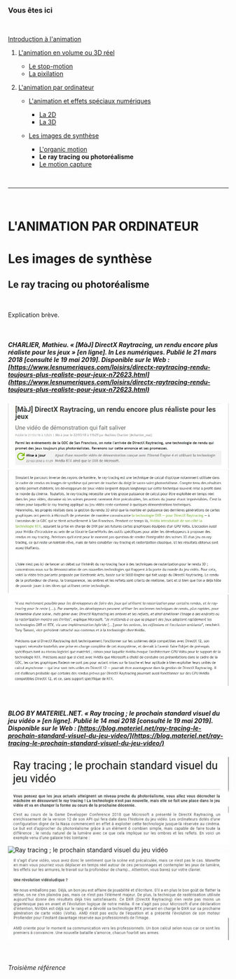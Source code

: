 <br/>

### Vous êtes ici

<br/>

[Introduction à l'animation](index.md)

1. [L'animation en volume ou 3D réel](envolume.md)

    - [Le stop-motion](stopmotion.md)
    - [La pixilation](pixilation.md)
    
2. [L'animation par ordinateur](parordinateur.md)

    - [L'animation et effets spéciaux numériques](numerique.md)
    
        * [La 2D](2d)
        * [La 3D](3d.md)
        
    - [Les images de synthèse](imagesdesynthèse.md)
    
        * [L'organic motion](organicmotion.md)
        * **Le ray tracing ou photoréalisme**
        * [Le motion capture](motioncapture.md)

<br/>

---------------------------------------------------------

<br/>

# L'ANIMATION PAR ORDINATEUR
# Les images de synthèse
## Le ray tracing ou photoréalisme

<br/>

Explication brève.

<br/>

##### CHARLIER, Mathieu. « [MàJ] DirectX Raytracing, un rendu encore plus réaliste pour les jeux » [en ligne]. In _Les numériques_. Publié le 21 mars 2018 [consulté le 19 mai 2019]. Disponible sur le Web : [https://www.lesnumeriques.com/loisirs/directx-raytracing-rendu-toujours-plus-realiste-pour-jeux-n72623.html](https://www.lesnumeriques.com/loisirs/directx-raytracing-rendu-toujours-plus-realiste-pour-jeux-n72623.html)

![Article des Numériques sur le Ray tracing](images/raytracing.JPG "Le Raytracing, encore plus de réalisme pour les jeux")
![Article des Numériques sur le Ray tracing](images/raytracingII.JPG "Le Raytracing, encore plus de réalisme pour les jeux")
![Article des Numériques sur le Ray tracing](images/raytracingIII.JPG "Le Raytracing, encore plus de réalisme pour les jeux")

<br/>

##### BLOG BY MATERIEL.NET. « Ray tracing ; le prochain standard visuel du jeu vidéo » [en ligne]. Publié le 14 mai 2018 [consulté le 19 mai 2019]. Disponible sur le Web : [https://blog.materiel.net/ray-tracing-le-prochain-standard-visuel-du-jeu-video/](https://blog.materiel.net/ray-tracing-le-prochain-standard-visuel-du-jeu-video/)

![Ray tracing ; le prochain standard visuel du jeu vidéo](images/rayI.JPG "Ray tracing ; le prochain standard visuel du jeu vidéo")
![Ray tracing ; le prochain standard visuel du jeu vidéo](imagesraytracingI.JPG "Ray tracing ; le prochain standard visuel du jeu vidéo")
![Ray tracing ; le prochain standard visuel du jeu vidéo](images/rayII.JPG "Ray tracing ; le prochain standard visuel du jeu vidéo")

<br/>

###### Troisième référence

<br/>
